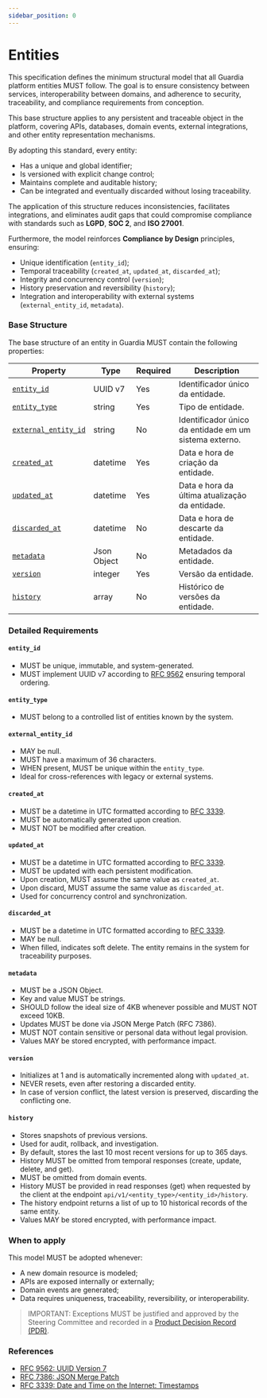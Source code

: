 ```yaml
---
sidebar_position: 0
---
```


# Entities

This specification defines the minimum structural model that all Guardia platform entities MUST follow. The goal is to ensure consistency between services, interoperability between domains, and adherence to security, traceability, and compliance requirements from conception.

This base structure applies to any persistent and traceable object in the platform, covering APIs, databases, domain events, external integrations, and other entity representation mechanisms.

By adopting this standard, every entity:
- Has a unique and global identifier;
- Is versioned with explicit change control;
- Maintains complete and auditable history;
- Can be integrated and eventually discarded without losing traceability.

The application of this structure reduces inconsistencies, facilitates integrations, and eliminates audit gaps that could compromise compliance with standards such as **LGPD**, **SOC 2**, and **ISO 27001**.

Furthermore, the model reinforces **Compliance by Design** principles, ensuring:
- Unique identification (`entity_id`);
- Temporal traceability (`created_at`, `updated_at`, `discarded_at`);
- Integrity and concurrency control (`version`);
- History preservation and reversibility (`history`);
- Integration and interoperability with external systems (`external_entity_id`, `metadata`).

### Base Structure

The base structure of an entity in Guardia MUST contain the following properties:

| Property                                      | Type         | Required | Description                                            |
|-----------------------------------------------|--------------|----------|--------------------------------------------------------|
| [`entity_id`](#entity_id)                     | UUID v7      | Yes      | Identificador único da entidade.                       |
| [`entity_type`](#entity_type)                 | string       | Yes      | Tipo de entidade.                                      |
| [`external_entity_id`](#external_entity_id)   | string       | No       | Identificador único da entidade em um sistema externo. |
| [`created_at`](#created_at)                   | datetime     | Yes      | Data e hora de criação da entidade.                    |
| [`updated_at`](#updated_at)                   | datetime     | Yes      | Data e hora da última atualização da entidade.         |
| [`discarded_at`](#discarded_at)               | datetime     | No       | Data e hora de descarte da entidade.                   |
| [`metadata`](#metadata)                       | Json Object  | No       | Metadados da entidade.                                 |
| [`version`](#version)                         | integer      | Yes      | Versão da entidade.                                    |
| [`history`](#history)                         | array        | No       | Histórico de versões da entidade.                      |

### Detailed Requirements

#### `entity_id`
- MUST be unique, immutable, and system-generated.
- MUST implement UUID v7 according to [RFC 9562](https://datatracker.ietf.org/doc/html/rfc9562#name-uuid-version-7) ensuring temporal ordering.

#### `entity_type`
- MUST belong to a controlled list of entities known by the system.

#### `external_entity_id`
- MAY be null.
- MUST have a maximum of 36 characters.
- WHEN present, MUST be unique within the `entity_type`.
- Ideal for cross-references with legacy or external systems.

#### `created_at`
- MUST be a datetime in UTC formatted according to [RFC 3339](https://datatracker.ietf.org/doc/html/rfc3339).
- MUST be automatically generated upon creation.
- MUST NOT be modified after creation.

#### `updated_at`
- MUST be a datetime in UTC formatted according to [RFC 3339](https://datatracker.ietf.org/doc/html/rfc3339).
- MUST be updated with each persistent modification.
- Upon creation, MUST assume the same value as `created_at`.
- Upon discard, MUST assume the same value as `discarded_at`.
- Used for concurrency control and synchronization.

#### `discarded_at`
- MUST be a datetime in UTC formatted according to [RFC 3339](https://datatracker.ietf.org/doc/html/rfc3339).
- MAY be null.
- When filled, indicates soft delete. The entity remains in the system for traceability purposes.

#### `metadata`
- MUST be a JSON Object.
- Key and value MUST be strings.
- SHOULD follow the ideal size of 4KB whenever possible and MUST NOT exceed 10KB.
- Updates MUST be done via JSON Merge Patch (RFC 7386).
- MUST NOT contain sensitive or personal data without legal provision.
- Values MAY be stored encrypted, with performance impact.

#### `version`
- Initializes at 1 and is automatically incremented along with `updated_at`.
- NEVER resets, even after restoring a discarded entity.
- In case of version conflict, the latest version is preserved, discarding the conflicting one.

#### `history`
- Stores snapshots of previous versions.
- Used for audit, rollback, and investigation.
- By default, stores the last 10 most recent versions for up to 365 days.
- History MUST be omitted from temporal responses (create, update, delete, and get).
- MUST be omitted from domain events.
- History MUST be provided in read responses (get) when requested by the client at the endpoint `api/v1/<entity_type>/<entity_id>/history`.
- The history endpoint returns a list of up to 10 historical records of the same entity.
- Values MAY be stored encrypted, with performance impact.

### When to apply

This model MUST be adopted whenever:
- A new domain resource is modeled;
- APIs are exposed internally or externally;
- Domain events are generated;
- Data requires uniqueness, traceability, reversibility, or interoperability.

> IMPORTANT: Exceptions MUST be justified and approved by the Steering Committee and recorded in a [Product Decision Record (PDR)](../community/governance/index.md#product-decision-records-pdr).

### References
- [RFC 9562: UUID Version 7](https://datatracker.ietf.org/doc/html/rfc9562)
- [RFC 7386: JSON Merge Patch](https://datatracker.ietf.org/doc/html/rfc7386)
- [RFC 3339: Date and Time on the Internet: Timestamps](https://datatracker.ietf.org/doc/html/rfc3339)
